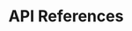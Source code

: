 ---
title: API References
description: All the Weaverse Hydrogen APIs info you need. Dive in and get coding.
order: 3
---